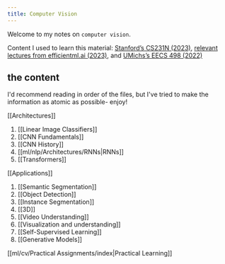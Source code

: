 ```yaml
---
title: Computer Vision
---
```

Welcome to my notes on `computer vision`.

Content I used to learn this material: [Stanford’s CS231N (2023)](http://cs231n.stanford.edu/), [relevant lectures from efficientml.ai (2023)](https://efficientml.ai/), and [UMichs’s EECS 498 (2022)](https://web.eecs.umich.edu/~justincj/teaching/eecs498/WI2022/)




## the content

I'd recommend reading in order of the files, but I've tried to make the information as atomic as possible- enjoy!

[[Architectures]]
1. [[Linear Image Classifiers]]
2. [[CNN Fundamentals]]
3. [[CNN History]]
4. [[ml/nlp/Architectures/RNNs|RNNs]]
5. [[Transformers]]

[[Applications]]
1. [[Semantic Segmentation]]
2. [[Object Detection]] 
3. [[Instance Segmentation]] 
4. [[3D]]
5. [[Video Understanding]]
6. [[Visualization and understanding]]
7. [[Self-Supervised Learning]]
8. [[Generative Models]]

[[ml/cv/Practical Assignments/index|Practical Learning]]


